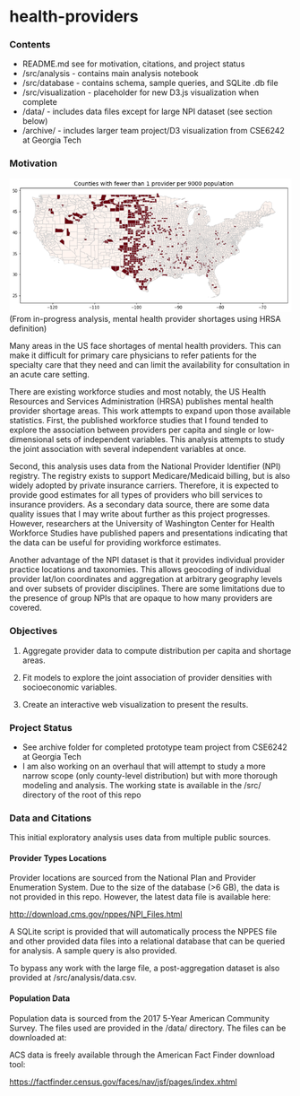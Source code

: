 # health-providers

### Contents

- README.md see for motivation, citations, and project status
- /src/analysis - contains main analysis notebook
- /src/database - contains schema, sample queries, and SQLite .db file
- /src/visualization - placeholder for new D3.js visualization when complete
- /data/ - includes data files except for large NPI dataset (see section below)
- /archive/ - includes larger team project/D3 visualization from CSE6242 at
Georgia Tech

### Motivation

![Alt text](/assets/prov_shortages.png?raw=true "Choropleth Bias")<br>
(From in-progress analysis, mental health provider shortages using HRSA definition)

Many areas in the US face shortages of mental health providers. This can make
it difficult for primary care physicians to refer patients for the specialty
care that they need and can limit the availability for consultation in an acute
care setting.

There are existing workforce studies and most notably, the US Health Resources
and Services Administration (HRSA) publishes mental health provider shortage
areas. This work attempts to expand upon those available statistics. First,
the published workforce studies that I found tended to explore the association
between providers per capita and single or low-dimensional sets of independent
variables. This analysis attempts to study the joint association with several
independent variables at once.

Second, this analysis uses data from the National Provider Identifier (NPI)
registry. The registry exists to support Medicare/Medicaid billing, but is also
widely adopted by private insurance carriers. Therefore, it is expected to provide
good estimates for all types of providers who bill services to insurance
providers. As a secondary data source, there are some data quality issues that
I may write about further as this project progresses. However, researchers
at the University of Washington Center for Health Workforce Studies have published
papers and presentations indicating that the data can be useful for providing
workforce estimates.

Another advantage of the NPI dataset is that it provides individual provider
practice locations and taxonomies. This allows geocoding of individual provider
lat/lon coordinates and aggregation at arbitrary geography levels and over
subsets of provider disciplines. There are some limitations due to the
presence of group NPIs that are opaque to how many providers are covered.  

### Objectives

1. Aggregate provider data to compute distribution per capita and shortage
areas.

2. Fit models to explore the joint association of provider densities with
socioeconomic variables.

3. Create an interactive web visualization to present the results.

### Project Status

- See archive folder for completed prototype team project from CSE6242 at
Georgia Tech
- I am also working on an overhaul that will attempt to study a more narrow scope
(only county-level distribution) but with more thorough modeling and analysis. The
working state is available in the /src/ directory of the root of this repo

### Data and Citations

This initial exploratory analysis uses data from multiple public sources.

#### Provider Types Locations

Provider locations are sourced from the National Plan and Provider Enumeration
System. Due to the size of the database (>6 GB), the data is not provided
in this repo. However, the latest data file is available here:

http://download.cms.gov/nppes/NPI_Files.html

A SQLite script is provided that will automatically process the NPPES file and
other provided data files into a relational database that can be queried for analysis.
A sample query is also provided.

To bypass any work with the large file, a post-aggregation dataset is also provided
at /src/analysis/data.csv.

#### Population Data

Population data is sourced from the 2017 5-Year American Community Survey. The
files used are provided in the /data/ directory. The files can be downloaded at:

ACS data is freely available through the American Fact Finder download tool:

https://factfinder.census.gov/faces/nav/jsf/pages/index.xhtml
